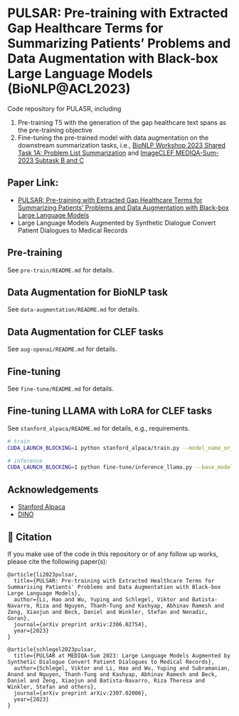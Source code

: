 # PULSAR: Pre-training with Extracted Gap Healthcare Terms for Summarizing Patients’ Problems and Data Augmentation with Black-box Large Language Models (BioNLP@ACL2023)
Code repository for PULASR, including
1. Pre-training T5 with the generation of the gap healthcare text spans as the pre-training objective
2. Fine-tuning the pre-trained model with data augmentation on the downstream summarization tasks, i.e., [BioNLP Workshop 2023 Shared Task 1A: Problem List Summarization](https://physionet.org/content/bionlp-workshop-2023-task-1a/1.1.0/) and [ImageCLEF MEDIQA-Sum-2023 Subtask B and C](https://www.imageclef.org/2023/medical/mediqa)

## Paper Link: 
- [PULSAR: Pre-training with Extracted Gap Healthcare Terms for Summarizing Patients’ Problems and Data Augmentation with Black-box Large Language Models](https://arxiv.org/abs/2306.02754)
- Large Language Models Augmented by Synthetic Dialogue Convert Patient Dialogues to Medical Records

## Pre-training
See `pre-train/README.md` for details.

## Data Augmentation for BioNLP task
See `data-augmentation/README.md` for details.

## Data Augmentation for CLEF tasks
See `aug-openai/README.md` for details.

## Fine-tuning
See `fine-tune/README.md` for details.

## Fine-tuning LLAMA with LoRA for CLEF tasks
See `stanford_alpaca/README.md` for details, e.g., requirements.
```bash
# train
CUDA_LAUNCH_BLOCKING=1 python stanford_alpaca/train.py --model_name_or_path PATH/TO/llama/13B_convert --data_path PATH/TO/CLEF_TaskB/trainset.jsonl --bf16 True --output_dir output_llama --num_train_epochs 3 --per_device_train_batch_size 8 --per_device_eval_batch_size 4 --gradient_accumulation_steps 1 --evaluation_strategy "no" --save_strategy "steps" --save_steps 2000 --save_total_limit 1 --learning_rate 3e-4 --weight_decay 0. --warmup_ratio 0.03 --lr_scheduler_type "cosine" --logging_steps 1 --tf32 True

# inference
CUDA_LAUNCH_BLOCKING=1 python fine-tune/inference_llama.py --base_model PATH/TO/llama/13B_convert --adapter_path output_llama --test_dataset PATH/TO/CLEF_TaskB/taskB_testset4participants_inputHeadersAndConversations.csv --is_causal --load_in_8bit --max_new_tokens 240
```

## Acknowledgements
- [Stanford Alpaca](https://github.com/tatsu-lab/stanford_alpaca)
- [DINO](https://github.com/timoschick/dino)

## 📕 Citation

If you make use of the code in this repository or of any follow up works, please cite the following paper(s):
````
@article{li2023pulsar,
  title={PULSAR: Pre-training with Extracted Healthcare Terms for Summarising Patients' Problems and Data Augmentation with Black-box Large Language Models},
  author={Li, Hao and Wu, Yuping and Schlegel, Viktor and Batista-Navarro, Riza and Nguyen, Thanh-Tung and Kashyap, Abhinav Ramesh and Zeng, Xiaojun and Beck, Daniel and Winkler, Stefan and Nenadic, Goran},
  journal={arXiv preprint arXiv:2306.02754},
  year={2023}
}

@article{schlegel2023pulsar,
  title={PULSAR at MEDIQA-Sum 2023: Large Language Models Augmented by Synthetic Dialogue Convert Patient Dialogues to Medical Records},
  author={Schlegel, Viktor and Li, Hao and Wu, Yuping and Subramanian, Anand and Nguyen, Thanh-Tung and Kashyap, Abhinav Ramesh and Beck, Daniel and Zeng, Xiaojun and Batista-Navarro, Riza Theresa and Winkler, Stefan and others},
  journal={arXiv preprint arXiv:2307.02006},
  year={2023}
}
````
